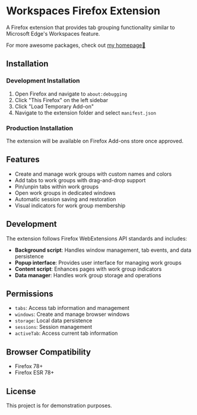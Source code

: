 # Workspaces Firefox Extension

A Firefox extension that provides tab grouping functionality similar to Microsoft Edge's Workspaces feature.

For more awesome packages, check out [my homepage💛](https://baendlorel.github.io/?repoType=npm)

## Installation

### Development Installation

1. Open Firefox and navigate to `about:debugging`
2. Click "This Firefox" on the left sidebar
3. Click "Load Temporary Add-on"
4. Navigate to the extension folder and select `manifest.json`

### Production Installation

The extension will be available on Firefox Add-ons store once approved.

## Features

- Create and manage work groups with custom names and colors
- Add tabs to work groups with drag-and-drop support
- Pin/unpin tabs within work groups
- Open work groups in dedicated windows
- Automatic session saving and restoration
- Visual indicators for work group membership

## Development

The extension follows Firefox WebExtensions API standards and includes:

- **Background script**: Handles window management, tab events, and data persistence
- **Popup interface**: Provides user interface for managing work groups
- **Content script**: Enhances pages with work group indicators
- **Data manager**: Handles work group storage and operations

## Permissions

- `tabs`: Access tab information and management
- `windows`: Create and manage browser windows
- `storage`: Local data persistence
- `sessions`: Session management
- `activeTab`: Access current tab information

## Browser Compatibility

- Firefox 78+
- Firefox ESR 78+

## License

This project is for demonstration purposes.
